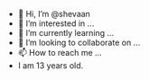 - 👋 Hi, I’m @shevaan
- 👀 I’m interested in ...
- 🌱 I’m currently learning ...
- 💞️ I’m looking to collaborate on ... 
- 📫 How to reach me ...
- I am 13 years old.

<!---
shevaan/shevaan is a ✨ special ✨ repository because its `README.md` (this file) appears on your GitHub profile.
You can click the Preview link to take a look at your changes.
--->
